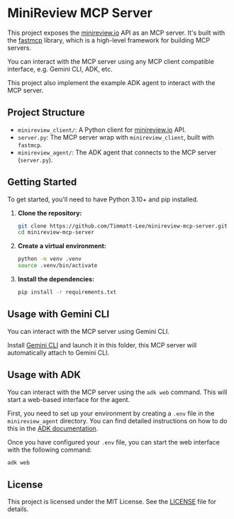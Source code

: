 # MiniReview MCP Server

This project exposes the [minireview.io](https://minireview.io/) API as an MCP
server. It's built with the
[fastmcp](https://github.com/jlowin/fastmcp) library, which is a high-level
framework for building MCP servers.

You can interact with the MCP server using any MCP client compatible interface, e.g. Gemini CLI, ADK, etc.

This project also implement the example ADK agent to interact with the MCP server.


## Project Structure

- `minireview_client/`: A Python client for [minireview.io](https://minireview.io/) API.
-   `server.py`: The MCP server wrap with `minireview_client`, built with `fastmcp`.
-   `minireview_agent/`: The ADK agent that connects to the MCP server (`server.py`).

## Getting Started

To get started, you'll need to have Python 3.10+ and pip installed.

1. **Clone the repository:**

    ```bash
    git clone https://github.com/Timmatt-Lee/minireview-mcp-server.git
    cd minireview-mcp-server
    ```

2. **Create a virtual environment:**

    ```bash
    python -m venv .venv
    source .venv/bin/activate
    ```

3. **Install the dependencies:**

    ```bash
    pip install -r requirements.txt
    ```

## Usage with Gemini CLI

You can interact with the MCP server using Gemini CLI.

Install [Gemini CLI](https://github.com/google/gemini-cli) and launch it in this folder, this MCP server will automatically attach to Gemini CLI.

## Usage with ADK

You can interact with the MCP server using the `adk web` command. This will
start a web-based interface for the agent.

First, you need to set up your environment by creating a `.env` file in the
`minireview_agent` directory. You can find detailed instructions on how to do
this in the
[ADK documentation](https://google.github.io/adk-docs/get-started/quickstart/#set-up-the-model).

Once you have configured your `.env` file, you can start the web interface with
the following command:

```bash
adk web
```



## License

This project is licensed under the MIT License. See the [LICENSE](LICENSE) file
for details.